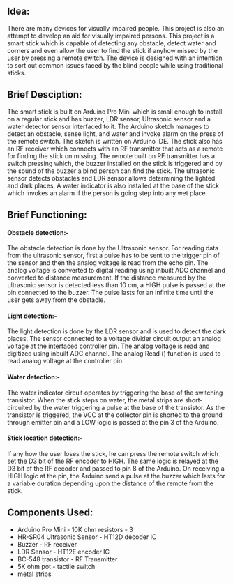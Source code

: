 ## **Idea:**
There are many devices for visually impaired people. This project is also an attempt to develop an aid for visually impaired persons. This project is a smart stick which is capable of detecting any obstacle, detect water and corners and even allow the user to find the stick if anyhow missed by the user by pressing a remote switch. The device is designed with an intention to sort out common issues faced by the blind people while using traditional sticks.

## **Brief Desciption:**
The smart stick is built on Arduino Pro Mini which is small enough to install on a regular stick and has buzzer, LDR sensor, Ultrasonic sensor and a water detector sensor interfaced to it. 
The Arduino sketch manages to detect an obstacle, sense light, and water and invoke alarm on the press of the remote switch. The sketch is written on Arduino IDE.
The stick also has an RF receiver which connects with an RF transmitter that acts as a remote for finding the stick on missing. The remote built on RF transmitter has a switch pressing which, the buzzer installed on the stick is triggered and by the sound of the buzzer a blind person can find the stick.
The ultrasonic sensor detects obstacles and LDR sensor allows determining the lighted and dark places. A water indicator is also installed at the base of the stick which invokes an alarm if the person is going step into any wet place.

## **Brief Functioning:**
#### Obstacle detection:-
The obstacle detection is done by the Ultrasonic sensor. For reading data from the ultrasonic sensor, first a pulse has to be sent to the trigger pin of the sensor and then the analog voltage is read from the echo pin. The analog voltage is converted to digital reading using inbuilt ADC channel and converted to distance measurement. If the distance measured by the ultrasonic sensor is detected less than 10 cm, a HIGH pulse is passed at the pin connected to the buzzer. The pulse lasts for an infinite time until the user gets away from the obstacle. 
#### Light detection:-
The light detection is done by the LDR sensor and is used to detect the dark places. The sensor connected to a voltage divider circuit output an analog voltage at the interfaced controller pin. The analog voltage is read and digitized using inbuilt ADC channel. The analog Read () function is used to read analog voltage at the controller pin. 
#### Water detection:- 
The water indicator circuit operates by triggering the base of the switching transistor. When the stick steps on water, the metal strips are short-circuited by the water triggering a pulse at the base of the transistor. As the transistor is triggered, the VCC at the collector pin is shorted to the ground through emitter pin and a LOW logic is passed at the pin 3 of the Arduino.
#### Stick location detection:-
If any how the user loses the stick, he can press the remote switch which set the D3 bit of the RF encoder to HIGH. The same logic is relayed at the D3 bit of the RF decoder and passed to pin 8 of the Arduino. On receiving a HIGH logic at the pin, the Arduino send a pulse at the buzzer which lasts for a variable duration depending upon the distance of the remote from the stick.

## **Components Used:**
- Arduino Pro Mini                      - 10K ohm resistors - 3
- HR-SR04 Ultrasonic Sensor             - HT12D decoder IC
- Buzzer                                - RF receiver
- LDR Sensor                            - HT12E encoder IC
- BC-548 transistor                     - RF Transmitter
- 5K ohm pot                            - tactile switch
- metal strips
